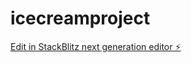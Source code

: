 # icecreamproject

[Edit in StackBlitz next generation editor ⚡️](https://stackblitz.com/~/github.com/qwertyuiopasdfghjklzxcvbnm21/icecreamproject)